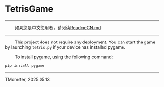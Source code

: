 # TetrisGame

---

        如果您是中文使用者，请阅读[ReadmeCN.md](./ReadmeCN.md)

---

        This project does not require any deployment. You can start the game by launching `tetris.py` if your device has installed pygame.

        To install pygame, using the following command:

```
pip install pygame
```

---

TMomster, 2025.05.13


